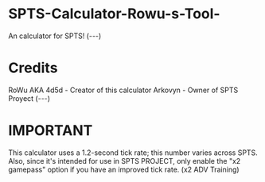 # SPTS-Calculator-Rowu-s-Tool-
An calculator for SPTS!
(---)
# Credits
RoWu AKA 4d5d - Creator of this calculator
Arkovyn - Owner of SPTS Proyect
(---)
# IMPORTANT
This calculator uses a 1.2-second tick rate; this number varies across SPTS. Also, since it's intended for use in SPTS PROJECT, only enable the "x2 gamepass" option if you have an improved tick rate. (x2 ADV Training)
